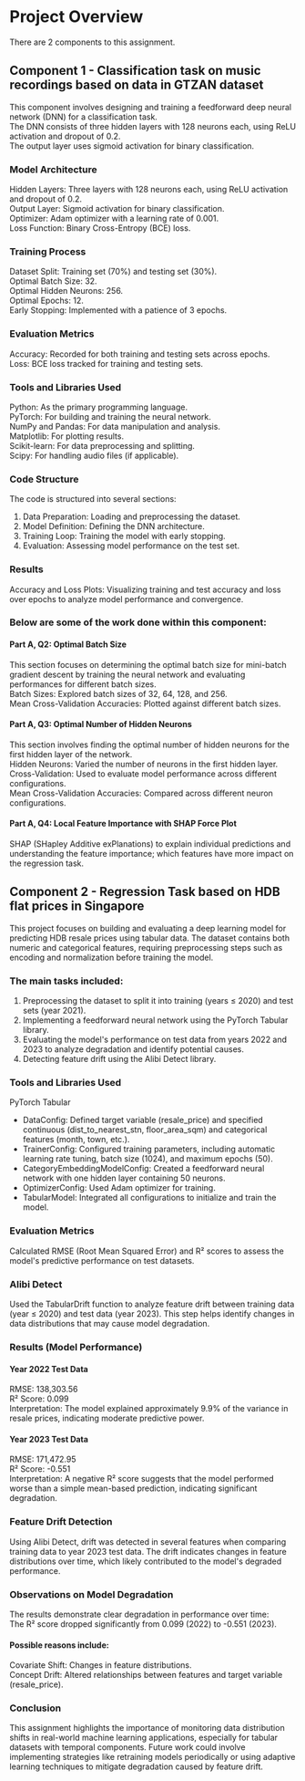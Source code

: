 # Project Overview
There are 2 components to this assignment.
## **Component 1** - Classification task on music recordings based on data in GTZAN dataset 
This component involves designing and training a feedforward deep neural network (DNN) for a classification task. \
The DNN consists of three hidden layers with 128 neurons each, using ReLU activation and dropout of 0.2. \
The output layer uses sigmoid activation for binary classification.

### Model Architecture
Hidden Layers: Three layers with 128 neurons each, using ReLU activation and dropout of 0.2.\
Output Layer: Sigmoid activation for binary classification.\
Optimizer: Adam optimizer with a learning rate of 0.001.\
Loss Function: Binary Cross-Entropy (BCE) loss.

### Training Process
Dataset Split: Training set (70%) and testing set (30%).\
Optimal Batch Size: 32.\
Optimal Hidden Neurons: 256.\
Optimal Epochs: 12.\
Early Stopping: Implemented with a patience of 3 epochs.

### Evaluation Metrics
Accuracy: Recorded for both training and testing sets across epochs.\
Loss: BCE loss tracked for training and testing sets.

### Tools and Libraries Used
Python: As the primary programming language.\
PyTorch: For building and training the neural network.\
NumPy and Pandas: For data manipulation and analysis.\
Matplotlib: For plotting results.\
Scikit-learn: For data preprocessing and splitting.\
Scipy: For handling audio files (if applicable).

### Code Structure
The code is structured into several sections:
1. Data Preparation: Loading and preprocessing the dataset.
2. Model Definition: Defining the DNN architecture.
3. Training Loop: Training the model with early stopping.
4. Evaluation: Assessing model performance on the test set.

### Results
Accuracy and Loss Plots: Visualizing training and test accuracy and loss over epochs to analyze model performance and convergence.

### Below are some of the work done within this component:
#### Part A, Q2: Optimal Batch Size 
This section focuses on determining the optimal batch size for mini-batch gradient descent by training the neural network and evaluating performances for different batch sizes.\
Batch Sizes: Explored batch sizes of 32, 64, 128, and 256.\
Mean Cross-Validation Accuracies: Plotted against different batch sizes.

#### Part A, Q3: Optimal Number of Hidden Neurons
This section involves finding the optimal number of hidden neurons for the first hidden layer of the network.\
Hidden Neurons: Varied the number of neurons in the first hidden layer.\
Cross-Validation: Used to evaluate model performance across different configurations.\
Mean Cross-Validation Accuracies: Compared across different neuron configurations.

#### Part A, Q4: Local Feature Importance with SHAP Force Plot
SHAP (SHapley Additive exPlanations) to explain individual predictions and understanding the feature importance; which features have more impact on the regression task.

## **Component 2** - Regression Task based on HDB flat prices in Singapore
This project focuses on building and evaluating a deep learning model for predicting HDB resale prices using tabular data.
The dataset contains both numeric and categorical features, requiring preprocessing steps such as encoding and normalization before training the model.

### The main tasks included:
1. Preprocessing the dataset to split it into training (years ≤ 2020) and test sets (year 2021).
2. Implementing a feedforward neural network using the PyTorch Tabular library.
3. Evaluating the model's performance on test data from years 2022 and 2023 to analyze degradation and identify potential causes.
4. Detecting feature drift using the Alibi Detect library.

### Tools and Libraries Used
PyTorch Tabular
- DataConfig: Defined target variable (resale_price) and specified continuous (dist_to_nearest_stn, floor_area_sqm) and categorical features (month, town, etc.).
- TrainerConfig: Configured training parameters, including automatic learning rate tuning, batch size (1024), and maximum epochs (50).
- CategoryEmbeddingModelConfig: Created a feedforward neural network with one hidden layer containing 50 neurons.
- OptimizerConfig: Used Adam optimizer for training.
- TabularModel: Integrated all configurations to initialize and train the model.

### Evaluation Metrics
Calculated RMSE (Root Mean Squared Error) and R² scores to assess the model's predictive performance on test datasets.

### Alibi Detect
Used the TabularDrift function to analyze feature drift between training data (year ≤ 2020) and test data (year 2023). 
This step helps identify changes in data distributions that may cause model degradation.

### Results (Model Performance)
#### Year 2022 Test Data
RMSE: 138,303.56\
R² Score: 0.099\
Interpretation: The model explained approximately 9.9% of the variance in resale prices, indicating moderate predictive power.

#### Year 2023 Test Data
RMSE: 171,472.95\
R² Score: -0.551\
Interpretation: A negative R² score suggests that the model performed worse than a simple mean-based prediction, indicating significant degradation.

### Feature Drift Detection
Using Alibi Detect, drift was detected in several features when comparing training data to year 2023 test data. 
The drift indicates changes in feature distributions over time, which likely contributed to the model's degraded performance.

### Observations on Model Degradation
The results demonstrate clear degradation in performance over time:\
The R² score dropped significantly from 0.099 (2022) to -0.551 (2023).

#### Possible reasons include:
Covariate Shift: Changes in feature distributions.\
Concept Drift: Altered relationships between features and target variable (resale_price).

### Conclusion
This assignment highlights the importance of monitoring data distribution shifts in real-world machine learning applications, 
especially for tabular datasets with temporal components. Future work could involve implementing strategies like retraining models periodically
or using adaptive learning techniques to mitigate degradation caused by feature drift.
